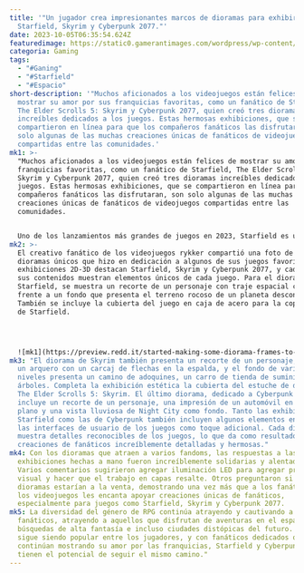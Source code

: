 ```yaml
---
title: '"Un jugador crea impresionantes marcos de dioramas para exhibir
  Starfield, Skyrim y Cyberpunk 2077."'
date: 2023-10-05T06:35:54.624Z
featuredimage: https://static0.gamerantimages.com/wordpress/wp-content/uploads/2023/10/starfield-ship-and-character.jpg?q=50&fit=contain&w=1140&h=&dpr=1.5
categoria: Gaming
tags:
  - "#Ganing"
  - "#Starfield"
  - "#Espacio"
short-description: '"Muchos aficionados a los videojuegos están felices de
  mostrar su amor por sus franquicias favoritas, como un fanático de Starfield,
  The Elder Scrolls 5: Skyrim y Cyberpunk 2077, quien creó tres dioramas
  increíbles dedicados a los juegos. Estas hermosas exhibiciones, que se
  compartieron en línea para que los compañeros fanáticos las disfrutaran, son
  solo algunas de las muchas creaciones únicas de fanáticos de videojuegos
  compartidas entre las comunidades.'
mk1: >-
  "Muchos aficionados a los videojuegos están felices de mostrar su amor por sus
  franquicias favoritas, como un fanático de Starfield, The Elder Scrolls 5:
  Skyrim y Cyberpunk 2077, quien creó tres dioramas increíbles dedicados a los
  juegos. Estas hermosas exhibiciones, que se compartieron en línea para que los
  compañeros fanáticos las disfrutaran, son solo algunas de las muchas
  creaciones únicas de fanáticos de videojuegos compartidas entre las
  comunidades.


  Uno de los lanzamientos más grandes de juegos en 2023, Starfield es uno de los lanzamientos de RPG más exitosos del desarrollador Bethesda desde que Skyrim se lanzó en 2011. Otro título popular en el género de RPG, Cyberpunk 2077, lanzado originalmente en 2020, ha visto un resurgimiento en el interés de los fanáticos con la reciente expansión Cyberpunk 2077: Phantom Liberty.
mk2: >-
  El creativo fanático de los videojuegos rykker compartió una foto de tres
  dioramas únicos que hizo en dedicación a algunos de sus juegos favoritos. Las
  exhibiciones 2D-3D destacan Starfield, Skyrim y Cyberpunk 2077, y cada marco y
  sus contenidos muestran elementos únicos de cada juego. Para el diorama de
  Starfield, se muestra un recorte de un personaje con traje espacial completo
  frente a un fondo que presenta el terreno rocoso de un planeta desconocido.
  También se incluye la cubierta del juego en caja de acero para la copia física
  de Starfield.




  ![mk1](https://preview.redd.it/started-making-some-diorama-frames-to-start-showcasing-some-v0-mac2u5ifr7sb1.jpg?auto=webp&s=0a4e222b5ffd042fd3d4300051fd3b3da3c32a6f "mk1")
mk3: "El diorama de Skyrim también presenta un recorte de un personaje, esta vez
  un arquero con un carcaj de flechas en la espalda, y el fondo de varios
  niveles presenta un camino de adoquines, un carro de tienda de suministros y
  árboles. Completa la exhibición estética la cubierta del estuche de disco para
  The Elder Scrolls 5: Skyrim. El último diorama, dedicado a Cyberpunk 2077,
  incluye un recorte de un personaje, una impresión de un automóvil en primer
  plano y una vista lluviosa de Night City como fondo. Tanto las exhibiciones de
  Starfield como las de Cyberpunk también incluyen algunos elementos en capas de
  las interfaces de usuario de los juegos como toque adicional. Cada diorama
  muestra detalles reconocibles de los juegos, lo que da como resultado tres
  creaciones de fanáticos increíblemente detalladas y hermosas."
mk4: Con los dioramas que atraen a varios fandoms, las respuestas a las
  exhibiciones hechas a mano fueron increíblemente solidarias y alentadoras.
  Varios comentarios sugirieron agregar iluminación LED para agregar profundidad
  visual y hacer que el trabajo en capas resalte. Otros preguntaron si los
  dioramas estarían a la venta, demostrando una vez más que a los fanáticos de
  los videojuegos les encanta apoyar creaciones únicas de fanáticos,
  especialmente para juegos como Starfield, Skyrim y Cyberpunk 2077.
mk5: La diversidad del género de RPG continúa atrayendo y cautivando a los
  fanáticos, atrayendo a aquellos que disfrutan de aventuras en el espacio,
  búsquedas de alta fantasía e incluso ciudades distópicas del futuro. Skyrim
  sigue siendo popular entre los jugadores, y con fanáticos dedicados que
  continúan mostrando su amor por las franquicias, Starfield y Cyberpunk 2077
  tienen el potencial de seguir el mismo camino."
---
```

